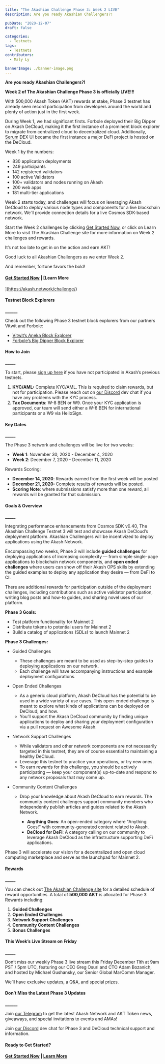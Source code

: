 ```yaml
---
title: "The Akashian Challenge Phase 3: Week 2 LIVE"
description: Are you ready Akashian Challengers?!

pubDate: "2020-12-07"
draft: false

categories:
  - Testnets
tags:
  - Testnets
contributors:
  - Maly Ly

bannerImage: ./banner-image.png
---
```


**Are you ready Akashian Challengers?!**

**Week 2 of The Akashian Challenge Phase 3 is officially LIVE!!!**

With 500,000 Akash Token (AKT) rewards at stake, Phase 3 testnet has already seen record participation from developers around the world and plenty of action just in the first week.

During Week 1, we had significant firsts. Forbole deployed their Big Dipper on Akash DeCloud, making it the first instance of a prominent block explorer to migrate from centralized cloud to decentralized cloud. Additionally, [Serum](https://dex.projectserum.com) DEX UI became the first instance a major DeFi project is hosted on the DeCloud.

Week 1 by the numbers:

- 830 application deployments
- 249 participants
- 142 registered validators
- 100 active Validators
- 100+ validators and nodes running on Akash
- 200 web apps
- 181 multi-tier applications

Week 2 starts today, and challenges will focus on leveraging Akash DeCloud to deploy various node types and components for a live blockchain network. We’ll provide connection details for a live Cosmos SDK-based network.

Start the Week 2 challenges by clicking [Get Started Now](https://akash.network/docs/testnet-challenges/testnet-challenges/guided-deployments), or click on Learn More to visit The Akashian Challenge site for more information on Week 2 challenges and rewards.

It’s not too late to get in on the action and earn AKT!

Good luck to all Akashian Challengers as we enter Week 2.

And remember, fortune favors the bold!

#### [**Get Started Now**](https://akash.network/docs/testnet-challenges/testnet-challenges/guided-deployments) **|** [**Learn More**

](https://akash.network/challenge/)

#### **Testnet Block Explorers**

**\_\_\_\_\_\_**

Check out the following Phase 3 testnet block explorers from our partners Vitwit and Forbole:

- [Vitwit’s Aneka Block Explorer](http://testnet.akash.aneka.io/)
- [Forbole’s Big Dipper Block Explorer](https://edgenet.akash.bigdipper.live/)

#### **How to Join**

**\_\_\_\_\_**

To start, please [sign up here](https://app.akash.network/signup) if you have not participated in Akash’s previous testnets.

1.  **KYC/AML:** Complete KYC/AML. This is required to claim rewards, but not for participation. Please reach out on [our Discord](https://discord.akash.network/) dev chat if you have any problems with the KYC process.
2.  **Tax Documents:** W-8 BEN or W9. Once your KYC application is approved, our team will send either a W-8 BEN for international participants or a W9 via HelloSign.

#### **Key Dates**

**\_\_\_\_\_**

The Phase 3 network and challenges will be live for two weeks:

- **Week 1**: November 30, 2020 - December 4, 2020
- **Week 2**: December 7, 2020 - December 11, 2020

Rewards Scoring:

- **December 14, 2020**: Rewards earned from the first week will be posted
- **December 21, 2020:** Complete results of rewards will be posted.
- **Scoring Note**: where submissions satisfy more than one reward, all rewards will be granted for that submission.

#### **Goals & Overview**

**\_\_\_\_\_**

Integrating performance enhancements from Cosmos SDK v0.40, The Akashian Challenge Testnet 3 will test and showcase Akash DeCloud’s deployment platform. Akashian Challengers will be incentivized to deploy applications using the Akash Network.

Encompassing two weeks, Phase 3 will include **guided challenges** for deploying applications of increasing complexity — from simple single-page applications to blockchain network components, and **open ended challenges** where users can show off their Akash OPS skills by extending the guided examples to deploy any application they desire — from DeFi to CI.

There are additional rewards for participation outside of the deployment challenges, including contributions such as active validator participation, writing blog posts and how-to guides, and sharing novel uses of our platform.

**Phase 3 Goals:**

- Test platform functionality for Mainnet 2
- Distribute tokens to potential users for Mainnet 2
- Build a catalog of applications (SDLs) to launch Mainnet 2

**Phase 3 Challenges:**

- Guided Challenges

  - These challenges are meant to be used as step-by-step guides to deploying applications on our network.
  - Each challenge will have accompanying instructions and example deployment configurations.

- Open Ended Challenges

  - As a generic cloud platform, Akash DeCloud has the potential to be used in a wide variety of use cases. This open-ended challenge is meant to explore what kinds of applications can be deployed on DeCloud, and how.
  - You’ll support the Akash DeCloud community by finding unique applications to deploy and sharing your deployment configuration via a pull request on Awesome Akash.

- Network Support Challenges

  - While validators and other network components are not necessarily targeted in this testnet, they are of course essential to maintaining a healthy DeCloud.
  - Leverage this testnet to practice your operations, or try new ones.
  - To earn rewards for this challenge, you should be actively participating — keep your component(s) up-to-date and respond to any network proposals that may come up.

- Community Content Challenges

  - Drop your knowledge about Akash DeCloud to earn rewards. The community content challenges support community members who independently publish articles and guides related to the Akash Network.

    - **Anything Goes**: An open-ended category where "Anything Goes!" with community-generated content related to Akash.
    - **DeCloud for DeFi**: A category calling on our community to leverage Akash DeCloud as the infrastructure supporting DeFi applications.

Phase 3 will accelerate our vision for a decentralized and open cloud computing marketplace and serve as the launchpad for Mainnet 2.

#### **Rewards**

**\_\_\_\_\_**

You can check out [The Akashian Challenge site](https://akash.network/challenge/) for a detailed schedule of reward opportunities. A total of **500,000 AKT** is allocated for Phase 3 Rewards including:

1.  **Guided Challenges**
2.  **Open Ended Challenges**
3.  **Network Support Challenges**
4.  **Community Content Challenges**
5.  **Bonus Challenges**

#### **This Week’s Live Stream on Friday**

**\_\_\_\_\_**

Don’t miss our weekly Phase 3 live stream this Friday December 11th at 9am PST / 5pm UTC, featuring our CEO Greg Osuri and CTO Adam Bozanich, and hosted by Michael Gushansky, our Senior Global MarComm Manager.

We’ll have exclusive updates, a Q&A, and special prizes.

#### **Don’t Miss the Latest Phase 3 Updates**

**\_\_\_\_\_\_**

Join [our Telegram](https://t.me/AkashNW) to get the latest Akash Network and AKT Token news, giveaways, and special invitations to events and AMAs!

Join [our Discord](https://discord.akash.network/) dev chat for Phase 3 and DeCloud technical support and information.

#### **Ready to Get Started?**

#### [**Get Started Now**](https://akash.network/docs/testnet-challenges/testnet-challenges/guided-deployments) **|** [**Learn More**](https://akash.network/challenge/)

